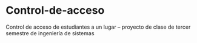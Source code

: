 # Control-de-acceso
Control de acceso de estudiantes a un lugar – proyecto de clase de tercer semestre de ingeniería de sistemas
